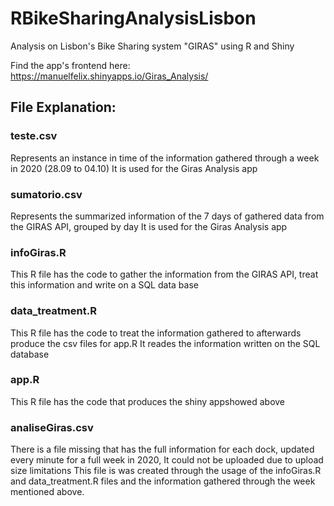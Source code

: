 # RBikeSharingAnalysisLisbon
Analysis on Lisbon's Bike Sharing system "GIRAS" using R and Shiny

Find the app's frontend here: https://manuelfelix.shinyapps.io/Giras_Analysis/

## File Explanation:

### teste.csv
  Represents an instance in time of the information gathered through a week in 2020 (28.09 to 04.10)
  It is used for the Giras Analysis app
  
### sumatorio.csv
  Represents the summarized information of the 7 days of gathered data from the GIRAS API, grouped by day
  It is used for the Giras Analysis app
  
### infoGiras.R
  This R file has the code to gather the information from the GIRAS API, treat this information and write on a SQL data base
  
### data_treatment.R
  This R file has the code to treat the information gathered to afterwards produce the csv files for app.R
  It reades the information written on the SQL database
  
### app.R
  This R file has the code that produces the shiny appshowed above
  
### analiseGiras.csv
  There is a file missing that has the full information for each dock, updated every minute for a full week in 2020, It could not be uploaded due to upload size       limitations
  This file is was created through the usage of the infoGiras.R and data_treatment.R files and the information gathered through the week mentioned above.
